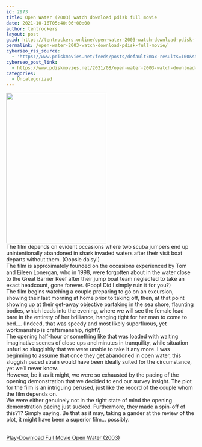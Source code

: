 ```yaml
---
id: 2973
title: Open Water (2003) watch download pdisk full movie
date: 2021-10-16T05:40:06+00:00
author: tentrockers
layout: post
guid: https://tentrockers.online/open-water-2003-watch-download-pdisk-full-movie/
permalink: /open-water-2003-watch-download-pdisk-full-movie/
cyberseo_rss_source:
  - 'https://www.pdiskmovies.net/feeds/posts/default?max-results=100&start-index=801'
cyberseo_post_link:
  - https://www.pdiskmovies.net/2021/08/open-water-2003-watch-download-pdisk.html
categories:
  - Uncategorized
---
```

<div class="separator">
  <a href="https://1.bp.blogspot.com/-YD-gnQ678Hg/YSjCe2ZBPQI/AAAAAAAAauQ/1OWIO3l5OQAutNkulEVOx04uUUtbdB0SwCLcBGAsYHQ/s1440/Open%2BWater%2B%25282003%2529%2Bwatch%2Bdownload%2Bpdisk%2Bfull%2Bmovie.jpg" imageanchor="1"><img loading="lazy" border="0" data-original-height="1440" data-original-width="960" height="400" src="https://1.bp.blogspot.com/-YD-gnQ678Hg/YSjCe2ZBPQI/AAAAAAAAauQ/1OWIO3l5OQAutNkulEVOx04uUUtbdB0SwCLcBGAsYHQ/w266-h400/Open%2BWater%2B%25282003%2529%2Bwatch%2Bdownload%2Bpdisk%2Bfull%2Bmovie.jpg" width="266" /></a>
</div>



<div>
  <div>
    <span>The film depends on evident occasions where two scuba jumpers end up unintentionally abandoned in shark invaded waters after their visit boat departs without them. (Oopsie daisy!)&nbsp;</span>
  </div>
  
  <div>
    <span>The film is approximately founded on the occasions experienced by Tom and Eileen Lonergan, who in 1998, were forgotten about in the water close to the Great Barrier Reef after their jump boat team neglected to take an exact headcount, gone forever. (Poop! Did I simply ruin it for you?)&nbsp;</span>
  </div>
  
  <div>
    <span>The film begins watching a couple preparing to go on an excursion, showing their last morning at home prior to taking off, then, at that point showing up at their get-away objective partaking in the sea shore, flaunting bodies, which leads into the evening, where we will see the female lead bare in the entirety of her brilliance, hanging tight for her man to come to bed&#8230;. (Indeed, that was speedy and most likely superfluous, yet workmanship is craftsmanship, right?)&nbsp;</span>
  </div>
  
  <div>
    <span>The opening half-hour or something like that was loaded with waiting imaginative scenes of close ups and minutes in tranquility, while situation unfurl so sluggishly that we were unable to take it any more. I was beginning to assume that once they get abandoned in open water, this sluggish paced strain would have been ideally suited for the circumstance, yet we&#8217;ll never know.&nbsp;</span>
  </div>
  
  <div>
    <span>However, be it as it might, we were so exhausted by the pacing of the opening demonstration that we decided to end our survey insight. The plot for the film is an intriguing perused, just like the record of the couple whom the film depends on.&nbsp;</span>
  </div>
  
  <div>
    <span>We were either genuinely not in the right state of mind the opening demonstration pacing just sucked. Furthermore, they made a spin-off of this??? Simply saying. Be that as it may, taking a gander at the review of the plot, it might have been a superior film&#8230; possibly.</span>
  </div>
</div>

  
<a href="https://kofilink.com/1/bnYyam50MDAyM2Zl?dn=1" target="popup" onclick="window.open('https://kofilink.com/1/bnYyam50MDAyM2Zl?dn=1','popup','width=600,height=600'); return false;" rel="noopener"><br /> Play-Download Full Movie Open Water (2003)<br /> </a>